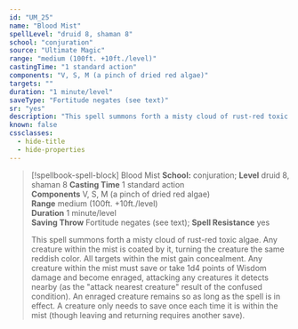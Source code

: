 ```yaml
---
id: "UM_25"
name: "Blood Mist"
spellLevel: "druid 8, shaman 8"
school: "conjuration"
source: "Ultimate Magic"
range: "medium (100ft. +10ft./level)"
castingTime: "1 standard action"
components: "V, S, M (a pinch of dried red algae)"
targets: ""
duration: "1 minute/level"
saveType: "Fortitude negates (see text)"
sr: "yes"
description: "This spell summons forth a misty cloud of rust-red toxic algae. Any creature within the mist is coated by it, turning the creature the same reddish color. All targets within the mist gain concealment. Any creature within the mist must save or take 1d4 points of Wisdom damage and become enraged, attacking any creatures it detects nearby (as the \"attack nearest creature\" result of the confused condition). An enraged creature remains so as long as the spell is in effect. A creature only needs to save once each time it is within the mist (though leaving and returning requires another save)."
known: false
cssclasses:
  - hide-title
  - hide-properties
---
```


> [!spellbook-spell-block] Blood Mist
> **School:** conjuration; **Level** druid 8, shaman 8
> **Casting Time** 1 standard action  
> **Components** V, S, M (a pinch of dried red algae)  
> **Range** medium (100ft. +10ft./level)  
> **Duration** 1 minute/level  
> **Saving Throw** Fortitude negates (see text); **Spell Resistance** yes
> 
> This spell summons forth a misty cloud of rust-red toxic algae. Any creature within the mist is coated by it, turning the creature the same reddish color. All targets within the mist gain concealment. Any creature within the mist must save or take 1d4 points of Wisdom damage and become enraged, attacking any creatures it detects nearby (as the "attack nearest creature" result of the confused condition). An enraged creature remains so as long as the spell is in effect. A creature only needs to save once each time it is within the mist (though leaving and returning requires another save).